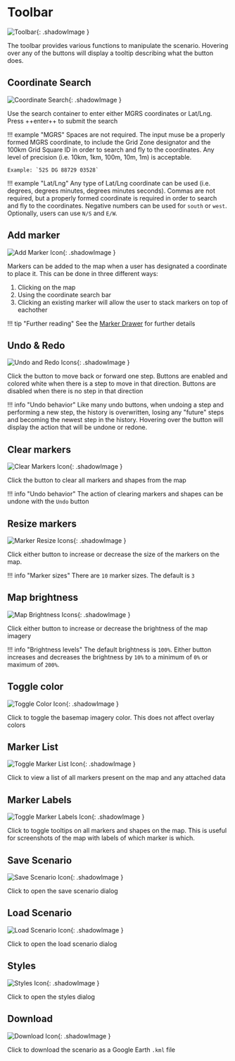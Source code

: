 # Toolbar
![Toolbar](/images/scenario-planner/screen-layout/toolbar.png){: .shadowImage }

The toolbar provides various functions to manipulate the scenario.
Hovering over any of the buttons will display a tooltip describing what the button does.

## Coordinate Search
![Coordinate Search](/images/scenario-planner/toolbar/coordinate_search.png){: .shadowImage }

Use the search container to enter either MGRS coordinates or Lat/Lng. Press ++enter++ to submit the search

!!! example "MGRS"
    Spaces are not required. The input muse be a properly formed MGRS coordinate, to include the Grid Zone designator and the 100km Grid Square ID in order to search and fly to the coordinates. Any level of precision (i.e. 10km, 1km, 100m, 10m, 1m) is acceptable.
    
    Example: `52S DG 88729 03528`

!!! example "Lat/Lng"
    Any type of Lat/Lng coordinate can be used (i.e. degrees, degrees minutes, degrees minutes seconds). Commas are not required, but a properly formed coordinate is required in order to search and fly to the coordinates. Negative numbers can be used for `south` or `west`. Optionally, users can use `N/S` and `E/W`.

## Add marker
![Add Marker Icon](/images/scenario-planner/toolbar/add_marker.png){: .shadowImage }

Markers can be added to the map when a user has designated a coordinate to place it. This can be done in three different ways:

1. Clicking on the map
1. Using the coordinate search bar
1. Clicking an existing marker will allow the user to stack markers on top of eachother

!!! tip "Further reading"
    See the [Marker Drawer](/scenario-planner/drawers/marker-drawer) for further details

## Undo & Redo
![Undo and Redo Icons](/images/scenario-planner/toolbar/undo_redo.png){: .shadowImage }

Click the button to move back or forward one step. Buttons are enabled and colored white when there is a step to move in that direction. Buttons are disabled when there is no step in that direction

!!! info "Undo behavior"
    Like many undo buttons, when undoing a step and performing a new step, the history is overwritten, losing any "future" steps and becoming the newest step in the history. Hovering over the button will display the action that will be undone or redone.

## Clear markers
![Clear Markers Icon](/images/scenario-planner/toolbar/clear_markers.png){: .shadowImage }

Click the button to clear all markers and shapes from the map

!!! info "Undo behavior"
    The action of clearing markers and shapes can be undone with the `Undo` button

## Resize markers
![Marker Resize Icons](/images/scenario-planner/toolbar/resize_markers.png){: .shadowImage }

Click either button to increase or decrease the size of the markers on the map.

!!! info "Marker sizes"
    There are `10` marker sizes. The default is `3`

## Map brightness
![Map Brightness Icons](/images/scenario-planner/toolbar/change_map_brightness.png){: .shadowImage }

Click either button to increase or decrease the brightness of the map imagery

!!! info "Brightness levels"
    The default brightness is `100%`. Either button increases and decreases the brightness by `10%` to a minimum of `0%` or maximum of `200%`.

## Toggle color
![Toggle Color Icon](/images/scenario-planner/toolbar/toggle_color.png){: .shadowImage }

Click to toggle the basemap imagery color. This does not affect overlay colors

## Marker List
![Toggle Marker List Icon](/images/scenario-planner/toolbar/marker_list.png){: .shadowImage }

Click to view a list of all markers present on the map and any attached data

## Marker Labels
![Toggle Marker Labels Icon](/images/scenario-planner/toolbar/toggle_labels.png){: .shadowImage }

Click to toggle tooltips on all markers and shapes on the map. This is useful for screenshots of the map with labels of which marker is which.

## Save Scenario
![Save Scenario Icon](/images/scenario-planner/toolbar/save.png){: .shadowImage }

Click to open the save scenario dialog

## Load Scenario
![Load Scenario Icon](/images/scenario-planner/toolbar/load.png){: .shadowImage }

Click to open the load scenario dialog

## Styles
![Styles Icon](/images/scenario-planner/toolbar/styles.png){: .shadowImage }

Click to open the styles dialog

## Download
![Download Icon](/images/scenario-planner/toolbar/download.png){: .shadowImage }

Click to download the scenario as a Google Earth `.kml` file